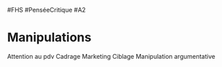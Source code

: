 #FHS #PenséeCritique #A2 
# Manipulations
Attention au pdv
Cadrage
Marketing
Ciblage
Manipulation argumentative

# 